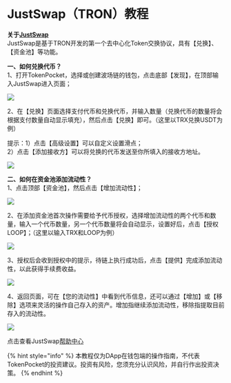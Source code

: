 # JustSwap（TRON）教程

**关于**[**JustSwap**](https://justswap.io/#/home)  
JustSwap是基于TRON开发的第一个去中心化Token交换协议，具有【兑换】、【资金池】等功能。

**一、如何兑换代币？**  
1、打开TokenPocket，选择或创建波场链的钱包，点击底部【发现】，在顶部输入JustSwap进入页面；

![](../.gitbook/assets/1%20%281%29.png)

2、在【兑换】页面选择支付代币和兑换代币，并输入数量（兑换代币的数量将会根据支付数量自动显示填充），然后点击【兑换】即可。（这里以TRX兑换USDT为例）

提示：1）点击【高级设置】可以自定义设置滑点；  
2）点击【添加接收方】可以将兑换的代币发送至你所填入的接收方地址。

![](../.gitbook/assets/2%20%284%29.jpg)

**二、如何在资金池添加流动性？**  
1、点击顶部【资金池】，然后点击【增加流动性】；

![](../.gitbook/assets/3.png)

2、在添加资金池首次操作需要给予代币授权，选择增加流动性的两个代币和数量，输入一个代币数量，另一个代币数量将会自动显示，设置好后，点击【授权LOOP】；（这里以输入TRX和LOOP为例）

![](../.gitbook/assets/4%20%281%29.png)

3、授权后会收到授权中的提示，待链上执行成功后，点击【提供】完成添加流动性，以此获得手续费收益。

![](../.gitbook/assets/5%20%282%29.png)

4、返回页面，可在【您的流动性】中看到代币信息，还可以通过【增加】或【移除】选项来灵活的操作自己存入的资产。增加指继续添加流动性，移除指提取目前存入的流动性。

![](../.gitbook/assets/6%20%281%29.png)

点击查看JustSwap[帮助中心](https://justswap.zendesk.com/hc/zh-cn)

{% hint style="info" %}
本教程仅为DApp在钱包端的操作指南，不代表TokenPocket的投资建议。投资有风险，您须充分认识风险，并自行作出投资决策。
{% endhint %}

